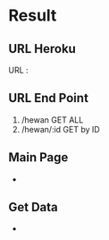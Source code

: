 # Result

## URL Heroku
URL : 

## URL End Point
1. /hewan GET ALL
2. /hewan/:id GET by ID

## Main Page
- 
## Get Data
- 
